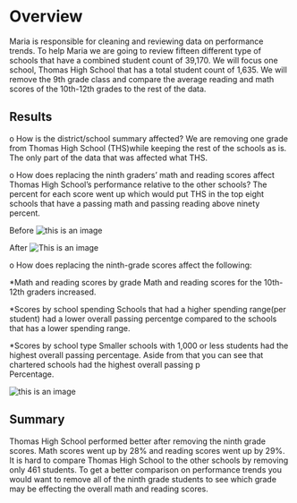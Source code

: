 # Overview 

Maria is responsible for cleaning and reviewing data on performance trends. To help Maria we are going to review fifteen different type of schools that have a combined student count of 39,170. We will focus one school, Thomas High School that has a total student count of 1,635. We will remove the 9th grade class and compare the average reading and math scores of the 10th-12th grades to the rest of the data. 



## Results

o	How is the district/school summary affected?
We are removing one grade from Thomas High School (THS)while keeping the rest of the schools as is. The only part of the data that was affected what THS. 

o	How does replacing the ninth graders’ math and reading scores affect Thomas High School’s performance relative to the other schools?
The percent for each score went up which would put THS in the top eight schools that have a passing math and passing reading above ninety percent.


Before
![this is an image](https://raw.githubusercontent.com/BrenyaSkaggs/School_District_Analysis/main/Practice/THS%20with%20all%20students.png)

After
![This is an image](https://raw.githubusercontent.com/BrenyaSkaggs/School_District_Analysis/main/Practice/THS%20with%2010-12%20grade.png)




o	How does replacing the ninth-grade scores affect the following:

  *Math and reading scores by grade
   Math and reading scores for the 10th-12th graders increased. 

  *Scores by school spending
   Schools that had a higher spending range(per student) had a lower overall passing percentge compared to the schools that has a lower spending range.

  *Scores by school type
   Smaller schools with 1,000 or less students had the highest overall passing percentage. Aside from that you can see that chartered schools had the highest overall passing p  
   Percentage.

![this is an image](https://raw.githubusercontent.com/BrenyaSkaggs/School_District_Analysis/main/Practice/scores%20by%20school%20type.png)



## Summary

Thomas High School performed better after removing the ninth grade scores. Math scores went up by 28% and reading scores went up by 29%. It is hard to compare Thomas High School
to the other schools by removing only 461 students. To get a better comparison on performance trends you would want to remove all of the ninth grade students to see which grade
may be effecting the overall math and reading scores. 

